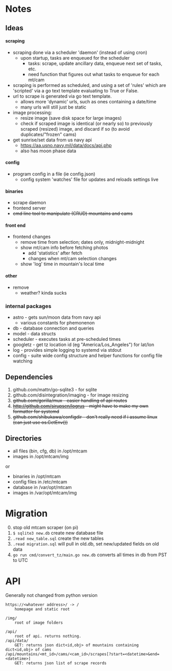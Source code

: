 # Notes

## Ideas

#### scraping
- scraping done via a scheduler 'daemon' (instead of using cron)
    - upon startup, tasks are enqueued for the scheduler
        - tasks: scrape, update ancillary data, enqueue next set of tasks, etc.
        - need function that figures out what tasks to enqueue for each mt/cam
- scraping is performed as scheduled, and using a set of 'rules' which are
    'scripted' via a go text template evaluating to True or False.
- url to scrape is generated via go text template.
    - allows more 'dynamic' urls, such as ones containing a date/time
    - many urls will still just be static
- image processing:
    - resize image (save disk space for large images)
    - check if scraped image is identical (or nearly so) to previously scraped (resized)
        image, and discard if so (to avoid duplicates/"frozen" cams)
- get sunrise/set data from us navy api
    - https://aa.usno.navy.mil/data/docs/api.php
    - also has moon phase data

#### config
- program config in a file (ie config.json)
    - config system 'watches' file for updates and reloads settings live

#### binaries
- scrape daemon
- frontend server
- ~~cmd line tool to manipulate (CRUD) mountains and cams~~

#### front end
- frontend changes
    - remove time from selection; dates only, midnight-midnight
    - show mt/cam info before fetching photos
        - add 'statistics' after fetch
        - changes when mt/cam selection changes
    - show 'log' time in mountain's local time

#### other
- remove
    - weather? kinda sucks

### internal packages
- astro - gets sun/moon data from navy api
    - various constants for phemonenon
- db - database connection and queries
- model - data structs
- scheduler - executes tasks at pre-scheduled times
- googletz - get tz location id (eg "America/Los_Angeles") for lat/lon
- log - provides simple logging to systemd via stdout
- config - suite wide config structure and helper functions for config file watching

## Dependencies
1. github.com/mattn/go-sqlite3 - for sqlite
1. github.com/disintegration/imaging - for image resizing
1. ~~github.com/gorilla/mux - easier handling of api routes~~
1. ~~http://github.com/sirupsen/logrus - might have to make my own formatter for systemd~~
1. ~~github.com/shibukawa/configdir - don't really need if i assume linux (can just use os.GetEnv())~~

## Directories
- all files (bin, cfg, db) in /opt/mtcam
- images in /opt/mtcam/img

or

- binaries in /opt/mtcam
- config files in /etc/mtcam
- database in /var/opt/mtcam
- images in /var/opt/mtcam/img

# Migration
0. stop old mtcam scraper (on pi)
1. `$ sqlite3 new.db` create new database file
2. `.read new_table.sql` create the new tables
3. `.read migration.sql`  will pull in old.db, set new/updated fields on old data
4. `go run cmd/convert_tz/main.go new.db`  converts all times in db from PST to UTC

# API
Generally not changed from python version

    https://<whatever address>/ -> /
        homepage and static root

    /img/
        root of image folders

    /api/
        root of api. returns nothing.
    /api/data/
        GET: returns json dict<id,obj> of mountains containing dict<id,obj> of cams
    /api/mountains/<mt_id>/cams/<cam_id>/scrapes[?start=<datetime>&end=<datetime>]
        GET: returns json list of scrape records
